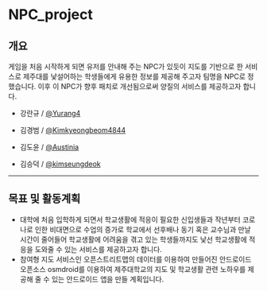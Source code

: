 # NPC_project

<NPC>

## 개요

게임을 처음 시작하게 되면 유저를 안내해 주는 NPC가 있듯이 지도를 기반으로 한 서비스로 제주대를 낯설어하는 학생들에게 유용한 정보를 제공해 주고자 팀명을 NPC로 정했습니다.
이후 이 NPC가 향후 패치로 개선됨으로써 양질의 서비스를 제공하고자 합니다.

- 강란규 / [@Yurang4](https://github.com/Yurang4)

- 김경범 / [@Kimkyeongbeom4844](https://github.com/Kimkyeongbeom4844)

- 김도윤 / [@Austinia](https://github.com/Austinia)

- 김승덕 / [@kimseungdeok](https://github.com/kimseungdeok)

---

## 목표 및 활동계획

- 대학에 처음 입학하게 되면서 학교생활에 적응이 필요한 신입생들과 작년부터 코로나로 인한 비대면으로 수업의 증가로 학교에서 선후배나 동기 혹은 교수님과 만날 시간이 줄어들어 학교생활에 어려움을 겪고 있는 학생들까지도 낯선 학교생활에 적응을 도와줄 수 있는 서비스를 제공하고자 합니다.
- 참여형 지도 서비스인 오픈스트리트맵의 데이터를 이용하여 만들어진 안드로이드 오픈소스 osmdroid를 이용하여 제주대학교의 지도 및 학교생활 관련 노하우를 제공해 줄 수 있는 안드로이드 앱을 만들 계획입니다.
